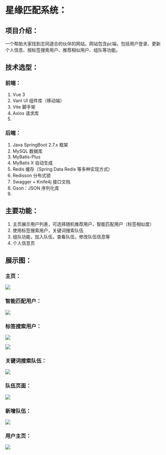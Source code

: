 

# 星缘匹配系统：

## 项目介绍：

一个帮助大家找到志同道合的伙伴的网站，网站包含pc端，包括用户登录、更新个人信息、按标签搜索用户、推荐相似用户、组队等功能。

## 技术选型：

### 前端：

1. Vue 3
2. Vant UI 组件库（移动端）
3. Vite 脚手架
4. Axios 请求库
5.  

### 后端：

1. Java SpringBoot 2.7.x 框架
2. MySQL 数据库
3. MyBatis-Plus
4. MyBatis X 自动生成
5. Redis 缓存（Spring Data Redis 等多种实现方式）
6. Redisson 分布式锁
7. Swagger + Knife4j 接口文档
8. Gson：JSON 序列化库
9.   

## 主要功能：

1. 主页展示用户列表，可选择随机推荐用户，智能匹配用户（标签相似度）
2. 使用标签搜索用户，关键词搜索队伍
3. 组队功能，加入队伍，查看队伍，修改队伍信息等
4. 个人信息页

## 展示图：

### 主页：

![](D:\project\note\Match-System\self\主页截图.png)

### 智能匹配用户：

![](D:\project\note\Match-System\self\好兄弟模式匹配截图.png) 



### 标签搜索用户：

 ![](D:\project\note\Match-System\self\标签搜索截图.png) 

![](D:\project\note\Match-System\self\标签搜索结果图.png) 



### 关键词搜索队伍：

 ![](D:\project\note\Match-System\self\关键词搜索队伍结果图.png)  

  

### 队伍页面：

 ![](D:\project\note\Match-System\self\队伍页面展示图.png)  

 

### 新增队伍：

 ![](D:\project\note\Match-System\self\新增队伍展示图.png) 



### 用户主页：

 ![](D:\project\note\Match-System\self\用户主页展示图.png) 